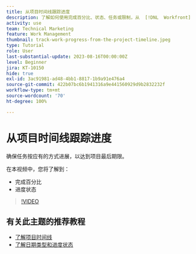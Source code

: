 ```yaml
---
title: 从项目时间线跟踪进度
description: 了解如何使用完成百分比、状态、任务或限制，从  [!DNL  Workfront]  中的项目时间线跟踪工作进度。
activity: use
team: Technical Marketing
feature: Work Management
thumbnail: track-work-progress-from-the-project-timeline.jpeg
type: Tutorial
role: User
last-substantial-update: 2023-08-16T00:00:00Z
level: Beginner
jira: KT-10150
hide: true
exl-id: 3ac91981-ad48-4bb1-8817-1b9a91e476a4
source-git-commit: 422b07bc6b1941316a9e441560929d9b2832232f
workflow-type: tm+mt
source-wordcount: '70'
ht-degree: 100%

---
```


# 从项目时间线跟踪进度

确保任务按应有的方式进展，以达到项目最后期限。

在本视频中，您将了解到：

* 完成百分比
* 进度状态

>[!VIDEO](https://video.tv.adobe.com/v/3438208/?quality=12&learn=on)


## 有关此主题的推荐教程

* [了解项目时间线](/help/manage-work/project-timelines/understand-project-timelines.md)
* [了解日期类型和进度状态](/help/manage-work/project-timelines/understand-task-dates-and-progress-status.md)
